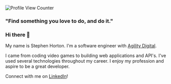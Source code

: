 ![Profile View Counter](https://komarev.com/ghpvc/?username=StephenSHorton)

### "Find something you love to do, and do it."

### Hi there 👋

My name is Stephen Horton. I'm a software engineer with [Agility Digital](https://www.linkedin.com/company/agility-digital/).

I came from coding video games to building web applications and API's. I've used several technologies throughout my career. I enjoy my profession and aspire to be a great developer.

Connect with me on [LinkedIn](https://www.linkedin.com/in/stephenshorton)!
